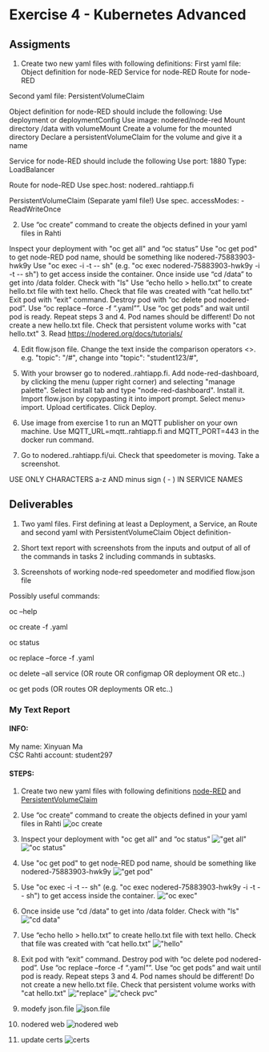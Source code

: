 # Exercise 4 - Kubernetes Advanced
## Assigments
1. Create two new yaml files with following definitions:
First yaml file:
Object definition for node-RED
Service for node-RED
Route for node-RED

Second yaml file:
PersistentVolumeClaim


Object definition for node-RED should include the following:
Use deployment or deploymentConfig
Use image: nodered/node-red
Mount directory /data with volumeMount
Create a volume for the mounted directory
Declare a persistentVolumeClaim for the volume and give it a name

Service for node-RED should include the following
Use port: 1880
Type: LoadBalancer


Route for node-RED
Use spec.host: nodered.<yourStudentId>.rahtiapp.fi

PersistentVolumeClaim (Separate yaml file!)
Use spec. accessModes:
        - ReadWriteOnce


2. Use “oc create” command to create the objects defined in your yaml files in Rahti

Inspect your deployment with "oc get all" and “oc status”
Use "oc get pod" to get node-RED pod name, should be something like nodered-75883903-hwk9y
Use "oc exec <podname> -i -t -- sh" (e.g. "oc exec nodered-75883903-hwk9y -i -t -- sh") to get access inside the container.
Once inside use “cd /data” to get into /data folder. Check with "ls"
Use “echo hello > hello.txt” to create hello.txt file with text hello. Check that file was created with “cat hello.txt”
Exit pod with “exit” command. Destroy pod with “oc delete pod nodered-pod”. Use “oc replace –force -f “<yourYaml>.yaml””. Use “oc get pods” and wait until pod is ready. Repeat steps 3 and 4. Pod names should be different! Do not create a  new hello.txt file. Check that persistent volume works with "cat hello.txt"
3. Read https://nodered.org/docs/tutorials/

4. Edit flow.json file. Change the text inside the comparison operators <>. e.g. "topic": "<studentID>/#", change into "topic": "student123/#",

5. With your browser go to nodered.<yourStudentId>.rahtiapp.fi. Add node-red-dashboard, by clicking the menu (upper right corner) and selecting "manage palette". Select install tab and type "node-red-dashboard". Install it. Import flow.json by copypasting it into import prompt. Select menu> import. Upload certificates. Click Deploy.

6. Use image from exercise 1 to run an MQTT publisher on your own machine. Use MQTT_URL=mqtt.<studentXXX>.rahtiapp.fi and MQTT_PORT=443 in the docker run command.

7. Go to nodered.<yourStudentId>.rahtiapp.fi/ui. Check that speedometer is moving. Take a screenshot.

USE ONLY CHARACTERS a-z AND minus sign ( - ) IN SERVICE NAMES


## Deliverables

1. Two yaml files. First defining at least a Deployment, a Service, an Route and second yaml with PersistentVolumeClaim Object definition-

2. Short text report with screenshots from the inputs and output of all of the commands in tasks 2 including commands in subtasks.

3. Screenshots of working node-red speedometer and modified flow.json file

Possibly useful commands:

oc –help

oc create -f <your>.yaml

oc status

oc replace –force -f <your>.yaml

oc delete –all service (OR route OR configmap OR deployment OR etc..)

oc get pods (OR routes OR deployments OR etc..)





### My Text Report
#### INFO:
   My name: Xinyuan Ma  
   CSC Rahti account: student297

#### STEPS:
1. Create two new yaml files with following definitions
[node-RED](src/node-RED.yaml) and [PersistentVolumeClaim](src/PersistentVolumeClaim.yaml)

2. Use “oc create” command to create the objects defined in your yaml files in Rahti
![oc create](pic/oc%20c.png)
3. Inspect your deployment with "oc get all" and “oc status”
!["get all"](pic/get_all.png)
!["oc status"](pic/oc_status.png)
4. Use "oc get pod" to get node-RED pod name, should be something like nodered-75883903-hwk9y
!["get pod"](pic/get_pod.png)
5. Use "oc exec <podname> -i -t -- sh" (e.g. "oc exec nodered-75883903-hwk9y -i -t -- sh") to get access inside the container.
!["oc exec"](pic/exec_sh.png)
6. Once inside use “cd /data” to get into /data folder. Check with "ls"
!["cd data"](pic/cd_data.png)
7. Use “echo hello > hello.txt” to create hello.txt file with text hello. Check that file was created with “cat hello.txt”
!["hello"](pic/hello.png)
8. Exit pod with “exit” command. Destroy pod with “oc delete pod nodered-pod”. Use “oc replace –force -f “<yourYaml>.yaml””. Use “oc get pods” and wait until pod is ready. Repeat steps 3 and 4. Pod names should be different! Do not create a  new hello.txt file. Check that persistent volume works with "cat hello.txt"
!["replace"](pic/delete_replace.png)
!["check pvc"](pic/check_pvc.png)
9. modefy json.file
![json.file](pic/json.png)
10. nodered web
![nodered web](pic/nodered.png)
11. update certs
![certs](pic/certs.png)